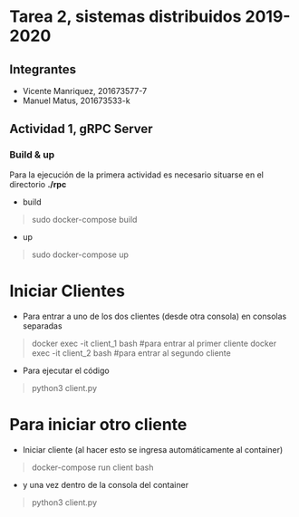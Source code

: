 # Tarea 2, sistemas distribuidos 2019-2020

## Integrantes
* Vicente Manriquez, 201673577-7
* Manuel Matus, 201673533-k

## Actividad 1, gRPC Server

### Build & up
Para la ejecución de la primera actividad es necesario situarse en el directorio **./rpc**
* build
> sudo docker-compose build
* up
> sudo docker-compose up

# Iniciar Clientes
  * Para entrar a uno de los dos clientes (desde otra consola) en consolas separadas 
  > docker exec -it client_1 bash #para entrar al primer cliente
  > docker exec -it client_2 bash #para entrar al segundo cliente 
  * Para ejecutar el código
  > python3 client.py

# Para iniciar otro cliente
  * Iniciar cliente (al hacer esto se ingresa automáticamente al container)
  > docker-compose run client bash
  * y una vez dentro de la consola del container
  > python3 client.py

